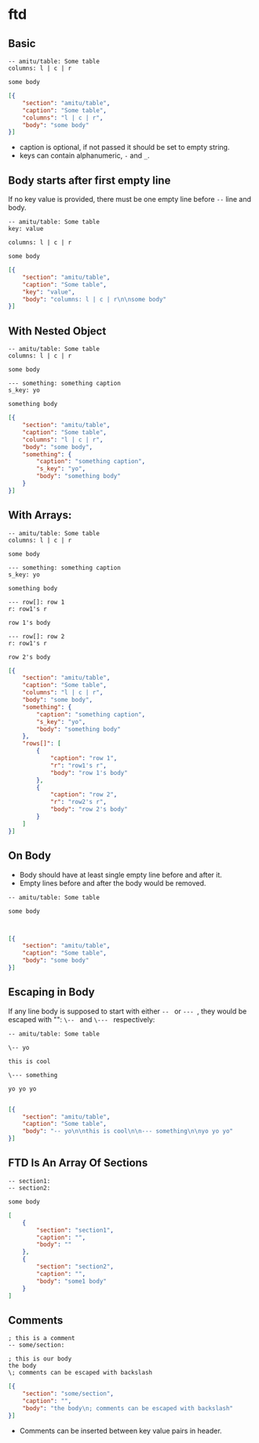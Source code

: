 # ftd


## Basic

```
-- amitu/table: Some table
columns: l | c | r 

some body
```

```json
[{
    "section": "amitu/table",
    "caption": "Some table",
    "columns": "l | c | r",
    "body": "some body"
}]
```

- caption is optional, if not passed it should be set to empty string.
- keys can contain alphanumeric, `-` and `_`.


## Body starts after first empty line 

If no key value is provided, there must be one empty line before `--` line and body.

```
-- amitu/table: Some table
key: value

columns: l | c | r 

some body
```

```json
[{
    "section": "amitu/table",
    "caption": "Some table",
    "key": "value",
    "body": "columns: l | c | r\n\nsome body"
}]
```



## With Nested Object

```
-- amitu/table: Some table
columns: l | c | r 

some body

--- something: something caption
s_key: yo

something body
```

```json
[{
    "section": "amitu/table",
    "caption": "Some table",
    "columns": "l | c | r",
    "body": "some body",
    "something": {
        "caption": "something caption",
        "s_key": "yo",
        "body": "something body"
    }
}]
```

## With Arrays:

```
-- amitu/table: Some table
columns: l | c | r 

some body

--- something: something caption
s_key: yo

something body

--- row[]: row 1
r: row1's r

row 1's body

--- row[]: row 2
r: row1's r

row 2's body
```

```json
[{
    "section": "amitu/table",
    "caption": "Some table",
    "columns": "l | c | r",
    "body": "some body",
    "something": {
        "caption": "something caption",
        "s_key": "yo",
        "body": "something body"
    },
    "rows[]": [
        { 
            "caption": "row 1",
            "r": "row1's r",
            "body": "row 1's body"
        },
        { 
            "caption": "row 2",
            "r": "row2's r",
            "body": "row 2's body"
        }
    ]
}]
```

## On Body

- Body should have at least single empty line before and after it.
- Empty lines before and after the body would be removed.

```
-- amitu/table: Some table

some body



```

```json
[{
    "section": "amitu/table",
    "caption": "Some table",
    "body": "some body"
}]
```

## Escaping in Body

If any line body is supposed to start with either `-- ` or `--- `, they would be escaped with "\": `\-- ` and `\--- ` respectively:

```
-- amitu/table: Some table

\-- yo

this is cool

\--- something

yo yo yo


```

```json
[{
    "section": "amitu/table",
    "caption": "Some table",
    "body": "-- yo\n\nthis is cool\n\n--- something\n\nyo yo yo"
}]
```

## FTD Is An Array Of Sections

```
-- section1:
-- section2:

some body
```

```json
[
    { 
        "section": "section1",
        "caption": "",
        "body": ""
    },
    { 
        "section": "section2",
        "caption": "",
        "body": "some1 body"
    }
]
```

## Comments

```
; this is a comment
-- some/section:

; this is our body
the body
\; comments can be escaped with backslash
```

```json
[{
    "section": "some/section",
    "caption": "",
    "body": "the body\n; comments can be escaped with backslash"
}]
```

- Comments can be inserted between key value pairs in header.
